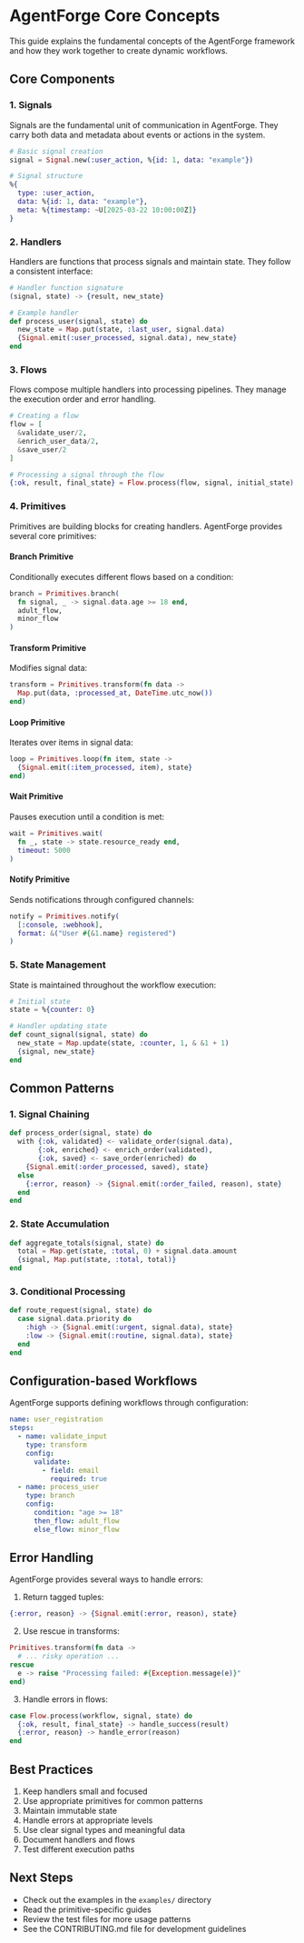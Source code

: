 # AgentForge Core Concepts

This guide explains the fundamental concepts of the AgentForge framework and how they work together to create dynamic workflows.

## Core Components

### 1. Signals

Signals are the fundamental unit of communication in AgentForge. They carry both data and metadata about events or actions in the system.

```elixir
# Basic signal creation
signal = Signal.new(:user_action, %{id: 1, data: "example"})

# Signal structure
%{
  type: :user_action,
  data: %{id: 1, data: "example"},
  meta: %{timestamp: ~U[2025-03-22 10:00:00Z]}
}
```

### 2. Handlers

Handlers are functions that process signals and maintain state. They follow a consistent interface:

```elixir
# Handler function signature
(signal, state) -> {result, new_state}

# Example handler
def process_user(signal, state) do
  new_state = Map.put(state, :last_user, signal.data)
  {Signal.emit(:user_processed, signal.data), new_state}
end
```

### 3. Flows

Flows compose multiple handlers into processing pipelines. They manage the execution order and error handling.

```elixir
# Creating a flow
flow = [
  &validate_user/2,
  &enrich_user_data/2,
  &save_user/2
]

# Processing a signal through the flow
{:ok, result, final_state} = Flow.process(flow, signal, initial_state)
```

### 4. Primitives

Primitives are building blocks for creating handlers. AgentForge provides several core primitives:

#### Branch Primitive
Conditionally executes different flows based on a condition:

```elixir
branch = Primitives.branch(
  fn signal, _ -> signal.data.age >= 18 end,
  adult_flow,
  minor_flow
)
```

#### Transform Primitive
Modifies signal data:

```elixir
transform = Primitives.transform(fn data ->
  Map.put(data, :processed_at, DateTime.utc_now())
end)
```

#### Loop Primitive
Iterates over items in signal data:

```elixir
loop = Primitives.loop(fn item, state ->
  {Signal.emit(:item_processed, item), state}
end)
```

#### Wait Primitive
Pauses execution until a condition is met:

```elixir
wait = Primitives.wait(
  fn _, state -> state.resource_ready end,
  timeout: 5000
)
```

#### Notify Primitive
Sends notifications through configured channels:

```elixir
notify = Primitives.notify(
  [:console, :webhook],
  format: &("User #{&1.name} registered")
)
```

### 5. State Management

State is maintained throughout the workflow execution:

```elixir
# Initial state
state = %{counter: 0}

# Handler updating state
def count_signal(signal, state) do
  new_state = Map.update(state, :counter, 1, & &1 + 1)
  {signal, new_state}
end
```

## Common Patterns

### 1. Signal Chaining

```elixir
def process_order(signal, state) do
  with {:ok, validated} <- validate_order(signal.data),
       {:ok, enriched} <- enrich_order(validated),
       {:ok, saved} <- save_order(enriched) do
    {Signal.emit(:order_processed, saved), state}
  else
    {:error, reason} -> {Signal.emit(:order_failed, reason), state}
  end
end
```

### 2. State Accumulation

```elixir
def aggregate_totals(signal, state) do
  total = Map.get(state, :total, 0) + signal.data.amount
  {signal, Map.put(state, :total, total)}
end
```

### 3. Conditional Processing

```elixir
def route_request(signal, state) do
  case signal.data.priority do
    :high -> {Signal.emit(:urgent, signal.data), state}
    :low -> {Signal.emit(:routine, signal.data), state}
  end
end
```

## Configuration-based Workflows

AgentForge supports defining workflows through configuration:

```yaml
name: user_registration
steps:
  - name: validate_input
    type: transform
    config:
      validate:
        - field: email
          required: true
  - name: process_user
    type: branch
    config:
      condition: "age >= 18"
      then_flow: adult_flow
      else_flow: minor_flow
```

## Error Handling

AgentForge provides several ways to handle errors:

1. Return tagged tuples:
```elixir
{:error, reason} -> {Signal.emit(:error, reason), state}
```

2. Use rescue in transforms:
```elixir
Primitives.transform(fn data ->
  # ... risky operation ...
rescue
  e -> raise "Processing failed: #{Exception.message(e)}"
end)
```

3. Handle errors in flows:
```elixir
case Flow.process(workflow, signal, state) do
  {:ok, result, final_state} -> handle_success(result)
  {:error, reason} -> handle_error(reason)
end
```

## Best Practices

1. Keep handlers small and focused
2. Use appropriate primitives for common patterns
3. Maintain immutable state
4. Handle errors at appropriate levels
5. Use clear signal types and meaningful data
6. Document handlers and flows
7. Test different execution paths

## Next Steps

- Check out the examples in the `examples/` directory
- Read the primitive-specific guides
- Review the test files for more usage patterns
- See the CONTRIBUTING.md file for development guidelines
